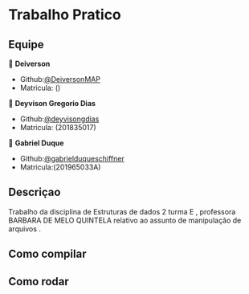 # Trabalho Pratico 

## Equipe

👤 **Deiverson**

* Github:[@DeiversonMAP](https://github.com/DeiversonMAP) 
* Matricula: ()


👤 **Deyvison Gregorio Dias**

* Github:[@deyvisongdias](https://github.com/deyvisongdias)
* Matricula: (201835017)

👤 **Gabriel Duque**

* Github:[@gabrielduqueschiffner](https://github.com/gabrielduqueschiffner)
* Matricula:(201965033A)


## Descriçao
Trabalho da disciplina de Estruturas de dados 2 turma E , professora BARBARA DE MELO QUINTELA relativo ao assunto de manipulação de arquivos .

## Como compilar

## Como rodar
